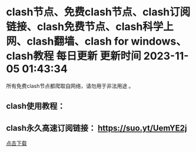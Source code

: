 # clash节点、免费clash节点、clash订阅链接、clash免费节点、clash科学上网、clash翻墙、clash for windows、clash教程 每日更新  更新时间 2023-11-05 01:43:34  
所有免费clash节点都爬取自网络，请勿用于非法用途 。

## clash使用教程：



## clash永久高速订阅链接：      https://suo.yt/UemYE2j

<a href="https://suo.yt/UemYE2j" target="_blank">点击下载</a>

